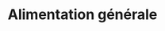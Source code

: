 ---
title: "Alimentation générale"
url: /paris/alimentation-generale-rue-de-crimee-2/
shop: commodité
---